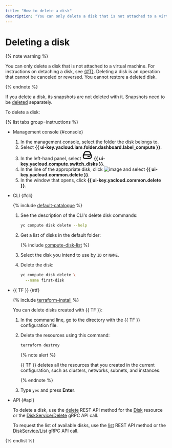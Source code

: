 ```yaml
---
title: "How to delete a disk"
description: "You can only delete a disk that is not attached to a virtual machine. Deleting a disk is an operation that cannot be canceled or reversed. You cannot restore a deleted disk. If you delete a disk, its snapshots are not deleted with it. Snapshots need to be deleted separately. To delete a disk from the management console, select the folder that hosts the disk, select the {{ compute-name }} service, on the Instances page, click Disks. In the line of the appropriate disk, click the select icon and then Delete."
---
```


# Deleting a disk

{% note warning %}

You can only delete a disk that is not attached to a virtual machine. For instructions on detaching a disk, see [{#T}](../vm-control/vm-detach-disk.md). Deleting a disk is an operation that cannot be canceled or reversed. You cannot restore a deleted disk.

{% endnote %}

If you delete a disk, its snapshots are not deleted with it. Snapshots need to be [deleted](../snapshot-control/delete.md) separately.

To delete a disk:

{% list tabs group=instructions %}

- Management console {#console}

   1. In the management console, select the folder the disk belongs to.
   1. Select **{{ ui-key.yacloud.iam.folder.dashboard.label_compute }}**.
   1. In the left-hand panel, select ![image](../../../_assets/console-icons/hard-drive.svg) **{{ ui-key.yacloud.compute.switch_disks }}**.
   1. In the line of the appropriate disk, click ![image](../../../_assets/console-icons/ellipsis.svg) and select **{{ ui-key.yacloud.common.delete }}**.
   1. In the window that opens, click **{{ ui-key.yacloud.common.delete }}**.

- CLI {#cli}

   {% include [default-catalogue](../../../_includes/default-catalogue.md) %}

   1. See the description of the CLI's delete disk commands:

      ```bash
      yc compute disk delete --help
      ```

   1. Get a list of disks in the default folder:

      {% include [compute-disk-list](../../../_includes/compute/disk-list.md) %}

   1. Select the disk you intend to use by `ID` or `NAME`.
   1. Delete the disk:

      ```bash
      yc compute disk delete \
        --name first-disk
      ```

- {{ TF }} {#tf}

   {% include [terraform-install](../../../_includes/terraform-install.md) %}

   You can delete disks created with {{ TF }}:
   1. In the command line, go to the directory with the {{ TF }} configuration file.
   1. Delete the resources using this command:

      ```bash
      terraform destroy
      ```

      {% note alert %}

      {{ TF }} deletes all the resources that you created in the current configuration, such as clusters, networks, subnets, and instances.

      {% endnote %}

   1. Type `yes` and press **Enter**.

- API {#api}

   To delete a disk, use the [delete](../../api-ref/Disk/delete.md) REST API method for the [Disk](../../api-ref/Disk/index.md) resource or the [DiskService/Delete](../../api-ref/grpc/disk_service.md#Delete) gRPC API call.

   To request the list of available disks, use the [list](../../api-ref/Disk/list.md) REST API method or the [DiskService/List](../../api-ref/grpc/disk_service.md#List) gRPC API call.

{% endlist %}